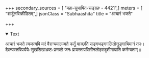 +++
secondary_sources = [ "महा-सुभाषित-सङ्ग्रहः - 4421",]
meters = [ "शार्दूलविक्रीडितम्",]
jsonClass = "Subhaashita"
title = "आचारं भजते"

+++

<details open><summary>Text</summary>

आचारं भजते त्यजत्यपि मदं वैराग्यमालम्बते कर्तुं वाञ्छति सङ्गभङ्गगलितोत्तुङ्गाभिमानं तपः।  
दैवन्यस्तविपर्ययैः सुखशिखाभ्रष्टः प्रणष्टो जनः प्रायस्तापविलीनलोहसदृशीमायाति कर्मण्यताम्॥
</details>
